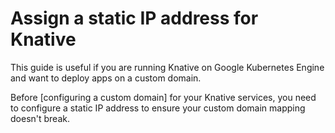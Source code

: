 # Assign a static IP address for Knative

This guide is useful if you are running Knative on Google Kubernetes Engine
and want to deploy apps on a custom domain.

Before [configuring a custom domain] for your Knative services, you
need to configure a static IP address to ensure your custom domain
mapping doesn't break.


